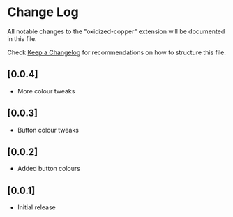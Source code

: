 # Change Log

All notable changes to the "oxidized-copper" extension will be documented in this file.

Check [Keep a Changelog](http://keepachangelog.com/) for recommendations on how to structure this file.

## [0.0.4]

- More colour tweaks

## [0.0.3]

- Button colour tweaks

## [0.0.2]

- Added button colours

## [0.0.1]

- Initial release
